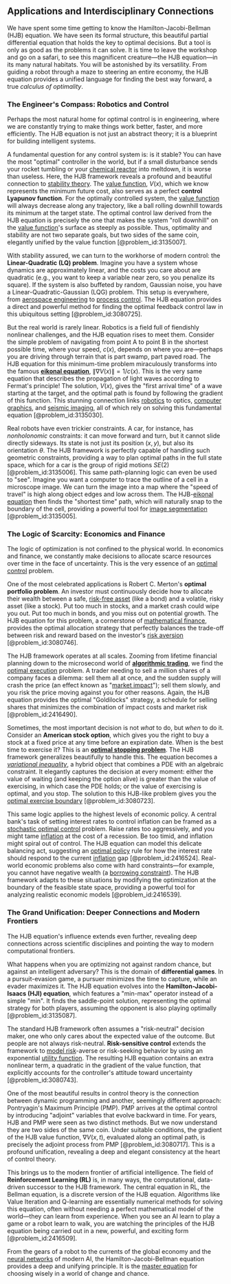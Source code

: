 ## Applications and Interdisciplinary Connections

We have spent some time getting to know the Hamilton-Jacobi-Bellman (HJB) equation. We have seen its formal structure, this beautiful partial differential equation that holds the key to optimal decisions. But a tool is only as good as the problems it can solve. It is time to leave the workshop and go on a safari, to see this magnificent creature—the HJB equation—in its many natural habitats. You will be astonished by its versatility. From guiding a robot through a maze to steering an entire economy, the HJB equation provides a unified language for finding the best way forward, a true *calculus of optimality*.

### The Engineer's Compass: Robotics and Control

Perhaps the most natural home for optimal control is in engineering, where we are constantly trying to make things work better, faster, and more efficiently. The HJB equation is not just an abstract theory; it is a blueprint for building intelligent systems.

A fundamental question for any control system is: is it stable? You can have the most "optimal" controller in the world, but if a small disturbance sends your rocket tumbling or your [chemical reactor](@article_id:203969) into meltdown, it is worse than useless. Here, the HJB framework reveals a profound and beautiful connection to [stability theory](@article_id:149463). The [value function](@article_id:144256), $V(x)$, which we know represents the minimum future cost, also serves as a perfect **control Lyapunov function**. For the optimally controlled system, the [value function](@article_id:144256) will always decrease along any trajectory, like a ball rolling downhill towards its minimum at the target state. The optimal control law derived from the HJB equation is precisely the one that makes the system "roll downhill" on the [value function](@article_id:144256)'s surface as steeply as possible. Thus, optimality and stability are not two separate goals, but two sides of the same coin, elegantly unified by the value function [@problem_id:3135007].

With stability assured, we can turn to the workhorse of modern control: the **Linear-Quadratic (LQ) problem**. Imagine you have a system whose dynamics are approximately linear, and the costs you care about are quadratic (e.g., you want to keep a variable near zero, so you penalize its square). If the system is also buffeted by random, Gaussian noise, you have a Linear-Quadratic-Gaussian (LQG) problem. This setup is everywhere, from [aerospace engineering](@article_id:268009) to [process control](@article_id:270690). The HJB equation provides a direct and powerful method for finding the optimal feedback control law in this ubiquitous setting [@problem_id:3080725].

But the real world is rarely linear. Robotics is a field full of fiendishly nonlinear challenges, and the HJB equation rises to meet them. Consider the simple problem of navigating from point A to point B in the shortest possible time, where your speed, $c(x)$, depends on where you are—perhaps you are driving through terrain that is part swamp, part paved road. The HJB equation for this minimum-time problem miraculously transforms into the famous **[eikonal equation](@article_id:143419)**, $\|\nabla V(x)\| = 1/c(x)$. This is the very same equation that describes the propagation of light waves according to Fermat's principle! The solution, $V(x)$, gives the "first arrival time" of a wave starting at the target, and the optimal path is found by following the gradient of this function. This stunning connection links [robotics](@article_id:150129) to optics, [computer graphics](@article_id:147583), and [seismic imaging](@article_id:272562), all of which rely on solving this fundamental equation [@problem_id:3135030].

Real robots have even trickier constraints. A car, for instance, has *nonholonomic* constraints: it can move forward and turn, but it cannot slide directly sideways. Its state is not just its position $(x,y)$, but also its orientation $\theta$. The HJB framework is perfectly capable of handling such geometric constraints, providing a way to plan optimal paths in the full state space, which for a car is the group of rigid motions $SE(2)$ [@problem_id:3135006]. This same path-planning logic can even be used to "see". Imagine you want a computer to trace the outline of a cell in a microscope image. We can turn the image into a map where the "speed of travel" is high along object edges and low across them. The HJB-[eikonal equation](@article_id:143419) then finds the "shortest time" path, which will naturally snap to the boundary of the cell, providing a powerful tool for [image segmentation](@article_id:262647) [@problem_id:3135005].

### The Logic of Scarcity: Economics and Finance

The logic of optimization is not confined to the physical world. In economics and finance, we constantly make decisions to allocate scarce resources over time in the face of uncertainty. This is the very essence of an [optimal control](@article_id:137985) problem.

One of the most celebrated applications is Robert C. Merton's **optimal portfolio problem**. An investor must continuously decide how to allocate their wealth between a safe, [risk-free asset](@article_id:145502) (like a bond) and a volatile, risky asset (like a stock). Put too much in stocks, and a market crash could wipe you out. Put too much in bonds, and you miss out on potential growth. The HJB equation for this problem, a cornerstone of [mathematical finance](@article_id:186580), provides the optimal allocation strategy that perfectly balances the trade-off between risk and reward based on the investor's [risk aversion](@article_id:136912) [@problem_id:3080746].

The HJB framework operates at all scales. Zooming from lifetime financial planning down to the microsecond world of **[algorithmic trading](@article_id:146078)**, we find the [optimal execution](@article_id:137824) problem. A trader needing to sell a million shares of a company faces a dilemma: sell them all at once, and the sudden supply will crash the price (an effect known as "[market impact](@article_id:137017)"); sell them slowly, and you risk the price moving against you for other reasons. Again, the HJB equation provides the optimal "Goldilocks" strategy, a schedule for selling shares that minimizes the combination of impact costs and market risk [@problem_id:2416490].

Sometimes, the most important decision is not *what* to do, but *when* to do it. Consider an **American stock option**, which gives you the right to buy a stock at a fixed price at any time before an expiration date. When is the best time to exercise it? This is an **[optimal stopping problem](@article_id:146732)**. The HJB framework generalizes beautifully to handle this. The equation becomes a *[variational inequality](@article_id:172294)*, a hybrid object that combines a PDE with an algebraic constraint. It elegantly captures the decision at every moment: either the value of waiting (and keeping the option alive) is greater than the value of exercising, in which case the PDE holds; or the value of exercising is optimal, and you stop. The solution to this HJB-like problem gives you the [optimal exercise boundary](@article_id:144084) [@problem_id:3080723].

This same logic applies to the highest levels of economic policy. A central bank's task of setting interest rates to control inflation can be framed as a [stochastic optimal control](@article_id:190043) problem. Raise rates too aggressively, and you might tame [inflation](@article_id:160710) at the cost of a recession. Be too timid, and inflation might spiral out of control. The HJB equation can model this delicate balancing act, suggesting an [optimal policy](@article_id:138001) rule for how the interest rate should respond to the current [inflation](@article_id:160710) gap [@problem_id:2416524]. Real-world economic problems also come with hard constraints—for example, you cannot have negative wealth (a [borrowing constraint](@article_id:137345)). The HJB framework adapts to these situations by modifying the optimization at the boundary of the feasible state space, providing a powerful tool for analyzing realistic economic models [@problem_id:2416539].

### The Grand Unification: Deeper Connections and Modern Frontiers

The HJB equation's influence extends even further, revealing deep connections across scientific disciplines and pointing the way to modern computational frontiers.

What happens when you are optimizing not against random chance, but against an intelligent adversary? This is the domain of **differential games**. In a pursuit-evasion game, a pursuer minimizes the time to capture, while an evader maximizes it. The HJB equation evolves into the **Hamilton-Jacobi-Isaacs (HJI) equation**, which features a "min-max" operator instead of a simple "min". It finds the saddle-point solution, representing the optimal strategy for both players, assuming the opponent is also playing optimally [@problem_id:3135087].

The standard HJB framework often assumes a "risk-neutral" decision maker, one who only cares about the expected value of the outcome. But people are not always risk-neutral. **Risk-sensitive control** extends the framework to [model risk](@article_id:136410)-averse or risk-seeking behavior by using an exponential [utility function](@article_id:137313). The resulting HJB equation contains an extra nonlinear term, a quadratic in the gradient of the value function, that explicitly accounts for the controller's attitude toward uncertainty [@problem_id:3080743].

One of the most beautiful results in control theory is the connection between dynamic programming and another, seemingly different approach: Pontryagin's Maximum Principle (PMP). PMP arrives at the optimal control by introducing "adjoint" variables that evolve backward in time. For years, HJB and PMP were seen as two distinct methods. But we now understand they are two sides of the same coin. Under suitable conditions, the gradient of the HJB value function, $\nabla V(x,t)$, evaluated along an optimal path, is precisely the adjoint process from PMP [@problem_id:3080717]. This is a profound unification, revealing a deep and elegant consistency at the heart of control theory.

This brings us to the modern frontier of artificial intelligence. The field of **Reinforcement Learning (RL)** is, in many ways, the computational, data-driven successor to the HJB framework. The central equation in RL, the Bellman equation, is a discrete version of the HJB equation. Algorithms like Value Iteration and Q-learning are essentially numerical methods for solving this equation, often without needing a perfect mathematical model of the world—they can learn from experience. When you see an AI learn to play a game or a robot learn to walk, you are watching the principles of the HJB equation being carried out in a new, powerful, and exciting form [@problem_id:2416509].

From the gears of a robot to the currents of the global economy and the [neural networks](@article_id:144417) of modern AI, the Hamilton-Jacobi-Bellman equation provides a deep and unifying principle. It is the [master equation](@article_id:142465) for choosing wisely in a world of change and chance.